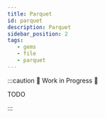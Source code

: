 ```yaml
---
title: Parquet
id: parquet
description: Parquet
sidebar_position: 2
tags:
   - gems
   - file
   - parquet
---
```


:::caution 🚧 Work in Progress 🚧

TODO

:::
